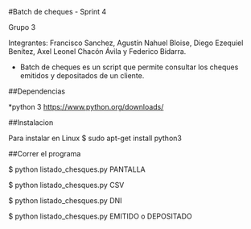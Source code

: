 #Batch de cheques - Sprint 4

Grupo 3

Integrantes: Francisco Sanchez, Agustín Nahuel Bloise, Diego Ezequiel Benítez, Axel Leonel Chacón Ávila y Federico Bidarra.

* Batch de cheques es un script que permite consultar los cheques emitidos y depositados  de un cliente.

##Dependencias

*python 3  https://www.python.org/downloads/

##Instalacion

Para instalar en Linux
$ sudo apt-get install python3

##Correr el programa

$ python listado_chesques.py PANTALLA

$ python listado_chesques.py CSV

$ python listado_chesques.py DNI

$ python listado_chesques.py EMITIDO o DEPOSITADO

